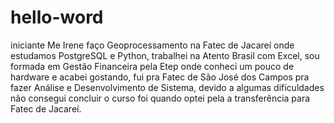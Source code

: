 # hello-word
iniciante
Me Irene faço Geoprocessamento na Fatec de Jacareí onde estudamos PostgreSQL e Python, trabalhei na Atento Brasil com Excel, sou formada em Gestão Financeira pela Etep onde conheci um pouco de hardware e acabei gostando, fui pra Fatec de São José dos Campos pra fazer Análise e Desenvolvimento de Sistema, devido a algumas dificuldades não consegui concluir o curso foi quando optei pela a transferência para Fatec de Jacareí.
